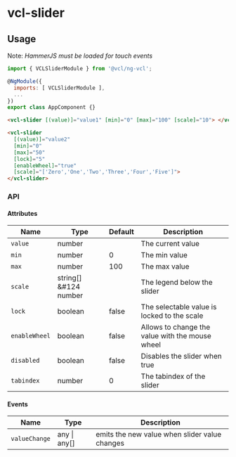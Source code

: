 # vcl-slider

## Usage

Note: _HammerJS must be loaded for touch events_

```js
import { VCLSliderModule } from '@vcl/ng-vcl';

@NgModule({
  imports: [ VCLSliderModule ],
  ...
})
export class AppComponent {}
```

```html
<vcl-slider [(value)]="value1" [min]="0" [max]="100" [scale]="10"> </vcl-slider>
```

```html
<vcl-slider
  [(value)]="value2"
  [min]="0"
  [max]="50"
  [lock]="5"
  [enableWheel]="true"
  [scale]="['Zero','One','Two','Three','Four','Five']">
</vcl-slider>
```

### API

#### Attributes

| Name          | Type                  | Default | Description                                     |
| ------------- | --------------------- | ------- | ----------------------------------------------- |
| `value`       | number                |         | The current value                               |
| `min`         | number                | 0       | The min value                                   |
| `max`         | number                | 100     | The max value                                   |
| `scale`       | string[] &#124 number |         | The legend below the slider                     |
| `lock`        | boolean               | false   | The selectable value is locked to the scale     |
| `enableWheel` | boolean               | false   | Allows to change the value with the mouse wheel |
| `disabled`    | boolean               | false   | Disables the slider when true                   |
| `tabindex`    | number                | 0       | The tabindex of the slider                      |

#### Events

| Name          | Type             | Description                                   |
| ------------- | ---------------- | --------------------------------------------- |
| `valueChange` | any &#124; any[] | emits the new value when slider value changes |
